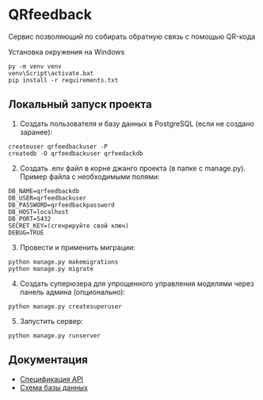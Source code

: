 # QRfeedback
Сервис позволяющий по собирать обратную  связь с помощью QR-кода

Установка окружения на Windows
```
py -m venv venv
venv\Script\activate.bat
pip install -r requirements.txt
```

## Локальный запуск проекта
1. Создать пользователя и базу данных в PostgreSQL (если не создано заранее):
```
createuser qrfeedbackuser -P
createdb -O qrfeedbackuser qrfeedackdb
```
2. Создать .env файл в корне джанго проекта (в папке с manage.py). Пример файла с необходимыми полями:
```
DB_NAME=qrfeedbackdb
DB_USER=qrfeedbackuser
DB_PASSWORD=qrfeedbackpassword
DB_HOST=localhost
DB_PORT=5432
SECRET_KEY=(сгенрируйте свой ключ)
DEBUG=TRUE
```
3. Провести и применить миграции:
```
python manage.py makemigrations
python manage.py migrate
```
4. Создать суперюзера для упрощенного управления моделями через панель админа (опционально):
```
python manage.py createsuperuser
```
5. Запустить сервер:
```
python manage.py runserver
```

## Документация
- [Спецификация API](https://valley-barge-996.notion.site/QRfeedback-API-58136eee7c084d1784763863757e88b5)
- [Схема базы данных](https://dbdiagram.io/d/QRFeedback-65e3c4f0cd45b569fb5fbb88)
